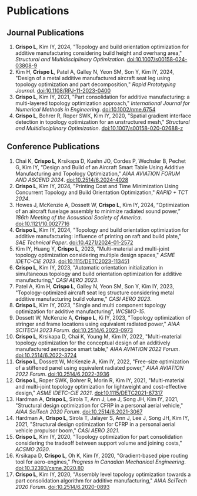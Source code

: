 # Publications

## Journal Publications
1. **Crispo L**, Kim IY, 2024, "Topology and build orientation optimization for additive manufacturing considering build height and overhang area," _Structural and Multidisciplinary Optimization_. [doi:10.1007/s00158-024-03808-9](https://doi.org/10.1007/s00158-024-03808-9)
2. Kim H, **Crispo L**, Patel A, Galley N, Yeon SM, Son Y, Kim IY, 2024, "Design of a metal additive manufactured aircraft seat leg using topology optimization and part decomposition," _Rapid Prototyping Journal_. [doi:10.1108/RPJ-11-2023-0400](https://doi.org/10.1108/RPJ-11-2023-0400)
3. **Crispo L**, Kim IY, 2021, "Part consolidation for additive manufacturing: a multi-layered topology optimization approach," _International Journal for Numerical Methods in Engineering_. [doi:10.1002/nme.6754](https://doi.org/10.1002/nme.6754)
4. **Crispo L**, Bohrer R, Roper SWK, Kim IY, 2020, "Spatial gradient interface detection in topology optimization for an unstructured mesh," _Structural and Multidisciplinary Optimization_. [doi:10.1007/s00158-020-02688-z](https://doi.org/10.1007/s00158-020-02688-z)

## Conference Publications
1. Chai K, **Crispo L**, Krsikapa D, Kuehn JO, Cordes P, Wechsler B, Pechet G, Kim IY, "Design and Build of an Aircraft Smart Table Using Additive Manufacturing and Topology Optimization," _AIAA AVIATION FORUM AND ASCEND 2024_. [doi:10.2514/6.2024-4028](https://doi.org/10.2514/6.2024-4028)
2. **Crispo L**, Kim IY, 2024, "Printing Cost and Time Minimization Using Concurrent Topology and Build Orientation Optimization," _RAPID + TCT 2024_.
3. Howes J, McKenzie A, Dossett W, **Crispo L**, Kim IY, 2024, “Optimization of an aircraft fuselage assembly to minimize radiated sound power,” _186th Meeting of the Acoustical Society of America_. [doi:10.1121/10.0027716](https://doi.org/10.1121/10.0027716)
4. **Crispo L**, Kim IY, 2024, "Topology and build orientation optimization for additive manufacturing: influence of printing on raft and build plate," _SAE Technical Paper_. [doi:10.4271/2024-01-2572](https://doi.org/10.4271/2024-01-2572)
5. Kim IY, Huang Y, **Crispo L**, 2023, "Multi-material and multi-joint topology optimization considering multiple design spaces," _ASME IDETC-CIE 2023_. [doi:10.1115/DETC2023-113451](https://doi.org/10.1115/DETC2023-113451)
6. **Crispo L**, Kim IY, 2023, "Automatic orientation initialization in simultaneous topology and build orientation optimization for additive manufacturing," _CASI AERO 2023_.
7. Patel A, Kim H, **Crispo L**, Galley N, Yeon SM, Son Y, Kim IY, 2023, "Topology-optimized aircraft seat leg structure considering metal additive manufacturing build volume," _CASI AERO 2023_.
8. **Crispo L**, Kim IY, 2023, "Single and multi component topology optimization for additive manufacturing", _WCSMO-15_.
9. Dossett W, McKenzie A, **Crispo L**, Ki IY, 2023, "Topology optimization of stringer and frame locations using equivalent radiated power," _AIAA SCITECH 2023 Forum_. [doi:10.2514/6.2023-0973](https://doi.org/10.2514/6.2023-0973)
10. **Crispo L**, Krsikapa D, Chai K, Young M, Kim IY, 2022, "Multi-material topology optimization for the conceptual design of an additively manufactured aerospace smart table," _AIAA AVIATION 2022 Forum_. [doi:10.2514/6.2022-3724](https://doi.org/10.2514/6.2022-3724)
11. **Crispo L**, Dossett W, McKenzie A, Kim IY, 2022, "Free-size optimization of a stiffened panel using equivalent radiated power," _AIAA AVIATION 2022 Forum_. [doi:10.2514/6.2022-3936](https://doi.org/10.2514/6.2022-3936)
12. **Crispo L**, Roper SWK, Bohrer R, Morin R, Kim IY, 2021, "Multi-material and multi-joint topology optimization for lightweight and cost-effective design," _ASME IDETC-CIE 2021_. [doi:10.1115/DETC2021-67317](https://doi.org/10.1115/DETC2021-67317)
13. Hardman A, **Crispo L**, Sirola T, Ann J, Lee J, Song JH, Kim IY, 2021, "Structural design optimization for CFRP in a personal aerial vehicle," _AIAA SciTech 2020 Forum_. [doi:10.2514/6.2021-3067](https://doi.org/10.2514/6.2021-3067)
14. Hardman A, **Crispo L**, Sirola T, Jalayer S, Ann J, Lee J, Song JH, Kim IY, 2021, "Structural design optimization for CFRP in a personal aerial vehicle propulsor boom," _CASI AERO 2021_.
15. **Crispo L**, Kim IY, 2020, "Topology optimization for part consolidation considering the tradeoff between support volume and joining costs," _ACSMO 2020_. 
16. Krsikapa D, **Crispo L**, Oh K, Kim IY, 2020, "Gradient-based pipe routing tool for aero-engines," _Progress in Canadian Mechanical Engineering_. [doi:10.32393/csme.2020.80](https://doi.org/10.32393/csme.2020.80)
17. **Crispo L**, Kim IY, 2020, "Assembly level topology optimization towards a part consolidation algorithm for additive manufacturing," _AIAA SciTech 2020 Forum_. [doi:10.2514/6.2020-0893](https://doi.org/10.2514/6.2020-0893)
